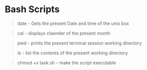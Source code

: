 # Bash Scripts

> date - Gets the present Date and time of the unix box 

> cal - displays claender of the present month 

> pwd - prints the present terminal session working directory 

> ls - list the contents of the present working directory 

> chmod +x task.sh - make the script executable